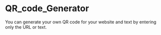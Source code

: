 # QR_code_Generator

You can generate your own QR code for your website and text by entering only the URL or text.

